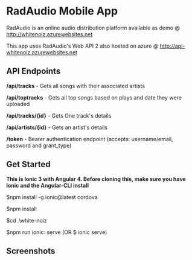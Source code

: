 # RadAudio Mobile App

RadAudio is an online audio distribution platform available as demo @
http://whitenoiz.azurewebsites.net

This app uses RadAudio's Web API 2 also hosted on azure @
http://api-whitenoiz.azurewebsites.net

## API Endpoints
**/api/tracks** - Gets all songs with their associated artists

**/api/toptracks** - Gets all top songs based on plays and date they were uploaded

**/api/tracks/{id}** - Gets One track's details

**/api/artists/{id}** - Gets an artist's details

**/token** - Bearer authentication endpoint (accepts: username/email, password and grant_type)


## Get Started
**This is Ionic 3 with Angular 4. Before cloning this, make sure you have Ionic and the Angular-CLI install** 

$npm install -g ionic@latest cordova

$npm install

$cd .\white-noiz

$npm run ionic: serve (OR $ ionic serve)


## Screenshots


